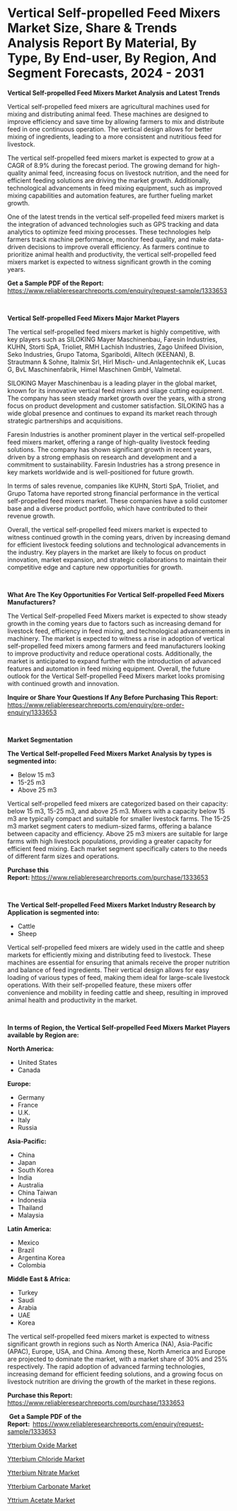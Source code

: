 <p><h1>Vertical Self-propelled Feed Mixers Market Size, Share & Trends Analysis Report By Material, By Type, By End-user, By Region, And Segment Forecasts, 2024 - 2031</h1></p><p><strong>Vertical Self-propelled Feed Mixers Market Analysis and Latest Trends</strong></p>
<p><p>Vertical self-propelled feed mixers are agricultural machines used for mixing and distributing animal feed. These machines are designed to improve efficiency and save time by allowing farmers to mix and distribute feed in one continuous operation. The vertical design allows for better mixing of ingredients, leading to a more consistent and nutritious feed for livestock.</p><p>The vertical self-propelled feed mixers market is expected to grow at a CAGR of 8.9% during the forecast period. The growing demand for high-quality animal feed, increasing focus on livestock nutrition, and the need for efficient feeding solutions are driving the market growth. Additionally, technological advancements in feed mixing equipment, such as improved mixing capabilities and automation features, are further fueling market growth.</p><p>One of the latest trends in the vertical self-propelled feed mixers market is the integration of advanced technologies such as GPS tracking and data analytics to optimize feed mixing processes. These technologies help farmers track machine performance, monitor feed quality, and make data-driven decisions to improve overall efficiency. As farmers continue to prioritize animal health and productivity, the vertical self-propelled feed mixers market is expected to witness significant growth in the coming years.</p></p>
<p><strong>Get a Sample PDF of the Report:&nbsp;</strong> <a href="https://www.reliableresearchreports.com/enquiry/request-sample/1333653">https://www.reliableresearchreports.com/enquiry/request-sample/1333653</a></p>
<p>&nbsp;</p>
<p><strong>Vertical Self-propelled Feed Mixers Major Market Players</strong></p>
<p><p>The vertical self-propelled feed mixers market is highly competitive, with key players such as SILOKING Mayer Maschinenbau, Faresin Industries, KUHN, Storti SpA, Trioliet, RMH Lachish Industries, Zago Unifeed Division, Seko Industries, Grupo Tatoma, Sgariboldi, Alltech (KEENAN), B. Strautmann & Sohne, Italmix Srl, Hirl Misch- und.Anlagentechnik eK, Lucas G, BvL Maschinenfabrik, Himel Maschinen GmbH, Valmetal.</p><p>SILOKING Mayer Maschinenbau is a leading player in the global market, known for its innovative vertical feed mixers and silage cutting equipment. The company has seen steady market growth over the years, with a strong focus on product development and customer satisfaction. SILOKING has a wide global presence and continues to expand its market reach through strategic partnerships and acquisitions.</p><p>Faresin Industries is another prominent player in the vertical self-propelled feed mixers market, offering a range of high-quality livestock feeding solutions. The company has shown significant growth in recent years, driven by a strong emphasis on research and development and a commitment to sustainability. Faresin Industries has a strong presence in key markets worldwide and is well-positioned for future growth.</p><p>In terms of sales revenue, companies like KUHN, Storti SpA, Trioliet, and Grupo Tatoma have reported strong financial performance in the vertical self-propelled feed mixers market. These companies have a solid customer base and a diverse product portfolio, which have contributed to their revenue growth.</p><p>Overall, the vertical self-propelled feed mixers market is expected to witness continued growth in the coming years, driven by increasing demand for efficient livestock feeding solutions and technological advancements in the industry. Key players in the market are likely to focus on product innovation, market expansion, and strategic collaborations to maintain their competitive edge and capture new opportunities for growth.</p></p>
<p>&nbsp;</p>
<p><strong>What Are The Key Opportunities For Vertical Self-propelled Feed Mixers Manufacturers?</strong></p>
<p><p>The Vertical Self-propelled Feed Mixers market is expected to show steady growth in the coming years due to factors such as increasing demand for livestock feed, efficiency in feed mixing, and technological advancements in machinery. The market is expected to witness a rise in adoption of vertical self-propelled feed mixers among farmers and feed manufacturers looking to improve productivity and reduce operational costs. Additionally, the market is anticipated to expand further with the introduction of advanced features and automation in feed mixing equipment. Overall, the future outlook for the Vertical Self-propelled Feed Mixers market looks promising with continued growth and innovation.</p></p>
<p><strong>Inquire or Share Your Questions If Any Before Purchasing This Report:</strong> <a href="https://www.reliableresearchreports.com/enquiry/pre-order-enquiry/1333653">https://www.reliableresearchreports.com/enquiry/pre-order-enquiry/1333653</a></p>
<p>&nbsp;</p>
<p><strong>Market Segmentation</strong></p>
<p><strong>The Vertical Self-propelled Feed Mixers Market Analysis by types is segmented into:</strong></p>
<p><ul><li>Below 15 m3</li><li>15-25 m3</li><li>Above 25 m3</li></ul></p>
<p><p>Vertical self-propelled feed mixers are categorized based on their capacity: below 15 m3, 15-25 m3, and above 25 m3. Mixers with a capacity below 15 m3 are typically compact and suitable for smaller livestock farms. The 15-25 m3 market segment caters to medium-sized farms, offering a balance between capacity and efficiency. Above 25 m3 mixers are suitable for large farms with high livestock populations, providing a greater capacity for efficient feed mixing. Each market segment specifically caters to the needs of different farm sizes and operations.</p></p>
<p><strong>Purchase this Report:&nbsp;</strong><a href="https://www.reliableresearchreports.com/purchase/1333653">https://www.reliableresearchreports.com/purchase/1333653</a></p>
<p>&nbsp;</p>
<p><strong>The Vertical Self-propelled Feed Mixers Market Industry Research by Application is segmented into:</strong></p>
<p><ul><li>Cattle</li><li>Sheep</li></ul></p>
<p><p>Vertical self-propelled feed mixers are widely used in the cattle and sheep markets for efficiently mixing and distributing feed to livestock. These machines are essential for ensuring that animals receive the proper nutrition and balance of feed ingredients. Their vertical design allows for easy loading of various types of feed, making them ideal for large-scale livestock operations. With their self-propelled feature, these mixers offer convenience and mobility in feeding cattle and sheep, resulting in improved animal health and productivity in the market.</p></p>
<p>&nbsp;</p>
<p><strong>In terms of Region, the Vertical Self-propelled Feed Mixers Market Players available by Region are:</strong></p>
<p>
    <p> <strong> North America: </strong>
        <ul>
            <li>United States</li>
            <li>Canada</li>
        </ul>
        </p> 
    <p> <strong> Europe: </strong>
        <ul>
            <li>Germany</li>
            <li>France</li>
            <li>U.K.</li>
            <li>Italy</li>
            <li>Russia</li>
        </ul>
        </p> 
    <p> <strong> Asia-Pacific: </strong>
        <ul>
            <li>China</li>
            <li>Japan</li>
            <li>South Korea</li>
            <li>India</li>
            <li>Australia</li>
            <li>China Taiwan</li>
            <li>Indonesia</li>
            <li>Thailand</li>
            <li>Malaysia</li>
        </ul>
        </p> 
    <p> <strong> Latin America: </strong>
        <ul>
            <li>Mexico</li>
            <li>Brazil</li>
            <li>Argentina Korea</li>
            <li>Colombia</li>
        </ul>
        </p> 
    <p> <strong> Middle East & Africa: </strong>
        <ul>
            <li>Turkey</li>
            <li>Saudi</li>
            <li>Arabia</li>
            <li>UAE</li>
            <li>Korea</li>
        </ul>
    </p>
    </p>
<p><p>The vertical self-propelled feed mixers market is expected to witness significant growth in regions such as North America (NA), Asia-Pacific (APAC), Europe, USA, and China. Among these, North America and Europe are projected to dominate the market, with a market share of 30% and 25% respectively. The rapid adoption of advanced farming technologies, increasing demand for efficient feeding solutions, and a growing focus on livestock nutrition are driving the growth of the market in these regions.</p></p>
<p><strong>Purchase this Report: </strong><a href="https://www.reliableresearchreports.com/purchase/1333653">https://www.reliableresearchreports.com/purchase/1333653</a></p>
<p>&nbsp;<strong>Get a Sample PDF of the Report:&nbsp;&nbsp;</strong><a href="https://www.reliableresearchreports.com/enquiry/request-sample/1333653">https://www.reliableresearchreports.com/enquiry/request-sample/1333653</a></p>
<p><strong></strong></p>
<p><p><a href="https://medium.com/p/2f64c9b1d6d6/edit">Ytterbium Oxide Market</a></p><p><a href="https://medium.com/p/3e5d573f3365/edit">Ytterbium Chloride Market</a></p><p><a href="https://medium.com/p/4ec0014d9cb1/edit">Ytterbium Nitrate Market</a></p><p><a href="https://medium.com/p/949e66338670/edit">Ytterbium Carbonate Market</a></p><p><a href="https://medium.com/p/a69b040627a9/edit">Yttrium Acetate Market</a></p></p>